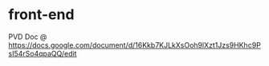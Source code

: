# front-end

PVD Doc @ https://docs.google.com/document/d/16Kkb7KJLkXsOoh9lXzt1Jzs9HKhc9PsI54rSo4qpaQQ/edit
